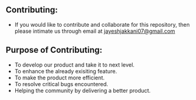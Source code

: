 ## Contributing:

* If you would like to contribute and collaborate for this repository, then please intimate us through email at jayeshjakkani07@gmail.com

## Purpose of Contributing:

* To develop our product and take it to next level.
* To enhance the already exisiting feature.
* To make the product more efficient.
* To resolve critical bugs encountered.
* Helping the community by delivering a better product.

